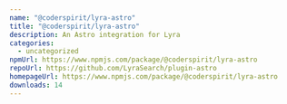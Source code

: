 ```yaml
---
name: "@coderspirit/lyra-astro"
title: "@coderspirit/lyra-astro"
description: An Astro integration for Lyra
categories:
  - uncategorized
npmUrl: https://www.npmjs.com/package/@coderspirit/lyra-astro
repoUrl: https://github.com/LyraSearch/plugin-astro
homepageUrl: https://www.npmjs.com/package/@coderspirit/lyra-astro
downloads: 14
---
```

